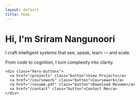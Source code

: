 ```yaml
---
layout: default
title: Home
---
```


<div class="hero-overlay">
  <div class="hero-content">
    <h1>Hi, I'm <span class="highlight">Sriram Nangunoori</span></h1>
    <p class="tagline">
      I craft intelligent systems that see, speak, learn — and scale.
    </p>
    <p class="subtag">
      From code to cognition, I turn complexity into clarity.
    </p>

    <div class="hero-buttons">
      <a href="/projects" class="button">View Projects</a>
      <a href="/coursework" class="button">Coursework</a>
      <a href="/resume.pdf" class="button">Download Resume</a>
      <a href="/contact" class="button">Contact Me</a>
    </div>
  </div>
  <canvas id="particles"></canvas>
</div>

